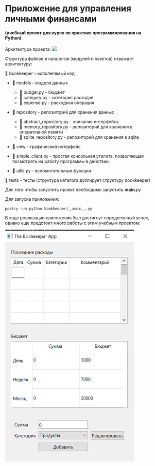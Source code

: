 # Приложение для управления личными финансами
#### (учебный проект для курса по практике программирования на Python)



Архитектура проекта:
![](structure.png)

Структура файлов
и каталогов (модулей и пакетов) отражает архитектуру:

📁 bookkeeper - исполняемый код 

- 📁 models - модели данных

    - 📄 budget.py - бюджет
    - 📄 category.py - категория расходов
    - 📄 expense.py - расходная операция
- 📁 repository - репозиторий для хранения данных

    - 📄 abstract_repository.py - описание интерфейса
    - 📄 memory_repository.py - репозиторий для хранения в оперативной памяти
    - 📄 sqlite_repository.py - репозиторий для хранения в sqlite
- 📁 view - графический интерфейс
- 📄 simple_client.py - простая консольная утилита, позволяющая посмотреть на работу программы в действии
- 📄 utils.py - вспомогательные функции

📁 tests - тесты (структура каталога дублирует структуру bookkeeper)

Для того чтобы запустить проект необходимо запустить __main__.py


Для запуска приложения:
```commandline
poetry run python bookkeeper/__main__.py
```


В ходе реализации приложения был достигнут определенный успех, однако еще предстоит много работы с этим учебным проектом: 

![](bookkeeper.jpg)
